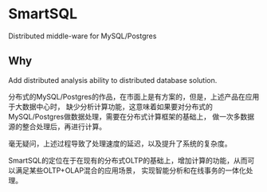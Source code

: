 # SmartSQL

Distributed middle-ware for MySQL/Postgres

## Why

Add distributed analysis ability to distributed database solution.

分布式的MySQL/Postgres的作品，在市面上是有方案的，但是，上述产品在应用于大数据中心时，
缺少分析计算功能，这意味着如果要对分布式的MySQL/Postgres做数据处理，需要在分布式计算框架的基础上，
做一次多数据源的整合处理后，再进行计算。

毫无疑问，上述过程导致了处理速度的延迟，以及提升了系统的复杂度。

SmartSQL的定位在于在现有的分布式OLTP的基础上，增加计算的功能，从而可以满足某些OLTP+OLAP混合的应用场景，
实现智能分析和在线事务的一体化处理。
